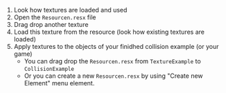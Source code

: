 1. Look how textures are loaded and used
1. Open the `Resourcen.resx` file
1. Drag drop another texture
1. Load this texture from the resource (look how existing textures are loaded)
1. Apply textures to the objects of your finidhed collision example (or your game)
	* You can drag drop the `Resourcen.resx` from `TextureExample` to `CollisionExample`
	* Or you can create a new `Resourcen.resx` by using "Create new Element" menu element.